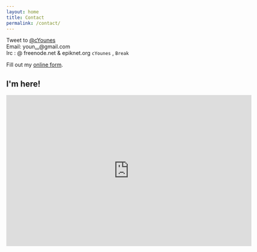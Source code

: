 ```yaml
---
layout: home
title: Contact
permalink: /contact/
---
```


Tweet to <a href="https://twitter.com/intent/tweet?screen_name=cYounes"
class="twitter-mention-button" data-size="large" data-related="cYounes"
data-dnt="true">@cYounes</a>
<br />Email: youn<a title="Reveal this e-mail address"
onclick="window.open('http://www.google.com/recaptcha/mailhide/d?k\07501leBmjuTu-80babsDNgZAaA\75\75\46c\75bsHTcqxIxzO-SHo3lFWlaRijisUeatfh7mk55AweBxA\075',
'',
'toolbar=0,scrollbars=0,location=0,statusbar=0,menubar=0,resizable=0,width=500,height=300');
return false;"
href="http://www.google.com/recaptcha/mailhide/d?k=01leBmjuTu-80babsDNgZAaA==&amp;c=bsHTcqxIxzO-SHo3lFWlaRijisUeatfh7mk55AweBxA=">&#8230;</a>@gmail.com
<br />Irc : @ freenode.net & epiknet.org `cYounes` , `Break` 

<div id="wufoo-z1fry6f11w29mhh">
Fill out my <a href="https://cyounes.wufoo.com/forms/z1fry6f11w29mhh">online form</a>.
</div>
<script type="text/javascript">var z1fry6f11w29mhh;(function(d, t) {
var s = d.createElement(t), options = {
'userName':'cyounes', 
'formHash':'z1fry6f11w29mhh', 
'autoResize':true,
'height':'577',
'async':true,
'host':'wufoo.com',
'header':'show', 
'ssl':true};
s.src = ('https:' == d.location.protocol ? 'https://' : 'http://') + 'wufoo.com/scripts/embed/form.js';
s.onload = s.onreadystatechange = function() {
var rs = this.readyState; if (rs) if (rs != 'complete') if (rs != 'loaded') return;
try { z1fry6f11w29mhh = new WufooForm();z1fry6f11w29mhh.initialize(options);z1fry6f11w29mhh.display(); } catch (e) {}};
var scr = d.getElementsByTagName(t)[0], par = scr.parentNode; par.insertBefore(s, scr);
})(document, 'script');</script>


<h2>I'm here!</h2>
<iframe width="650" height="400" frameborder="0" scrolling="no" marginheight="0" marginwidth="0" src="https://maps.google.fr/maps?safe=off&amp;q=toulouse&amp;ie=UTF8&amp;hq=&amp;hnear=Toulouse,+Haute-Garonne,+Midi-Pyr%C3%A9n%C3%A9es&amp;gl=fr&amp;ll=43.604652,1.444209&amp;spn=0.076073,0.154324&amp;t=h&amp;z=13&amp;output=embed"></iframe><br />